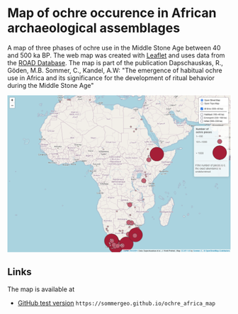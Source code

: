 # Map of ochre occurence in African archaeological assemblages
A map of three phases of ochre use in the Middle Stone Age between 40 and 500 ka BP. The web map was created with <a href="https://leafletjs.com" target="_blank">Leaflet</a> and uses data from the <a href="http://www.roceeh.net/home/" target="_blank">ROAD Database</a>. 
The map is part of the publication Dapschauskas, R., Göden, M.B. Sommer, C., Kandel, A.W: "The emergence of habitual ochre use in Africa and its significance for the development of ritual behavior during the Middle Stone Age"

![Screenshot of the ochre map](/img/firefox_ss.png "Screenshot of the ochre map")


## Links
The map is available at
* <a href="https://sommergeo.github.io/ochre_map">GitHub test version</a> `https://sommergeo.github.io/ochre_africa_map`